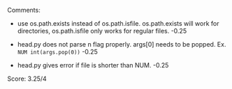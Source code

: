 Comments:

- use os.path.exists instead of os.path.isfile. os.path.exists will work for directories, os.path.isfile only works for regular files. -0.25

- head.py does not parse n flag properly. args[0] needs to be popped. Ex. `NUM int(args.pop(0))` -0.25 

- head.py gives error if file is shorter than NUM. -0.25

Score: 3.25/4

